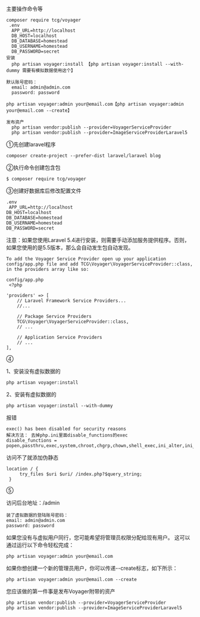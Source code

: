主要操作命令等

```
composer require tcg/voyager
 .env
  APP_URL=http://localhost
  DB_HOST=localhost
  DB_DATABASE=homestead
  DB_USERNAME=homestead
  DB_PASSWORD=secret
安装
  php artisan voyager:install 【php artisan voyager:install --with-dummy 需要有模拟数据使用这个】

默认账号密码：
  email: admin@admin.com
  password: password
  
php artisan voyager:admin your@email.com【php artisan voyager:admin your@email.com --create】

发布资产
  php artisan vendor:publish --provider=VoyagerServiceProvider
  php artisan vendor:publish --provider=ImageServiceProviderLaravel5
```

①先创建laravel程序

```
composer create-project --prefer-dist laravel/laravel blog
```

②执行命令创建包含包

```
$ composer require tcg/voyager
```

③创建好数据库后修改配置文件

```
.env
 APP_URL=http://localhost
DB_HOST=localhost
DB_DATABASE=homestead
DB_USERNAME=homestead
DB_PASSWORD=secret
```

注意：如果您使用Laravel 5.4进行安装，则需要手动添加服务提供程序。否则，如果您使用的是5.5版本，那么会自动发生包自动发现。

```
To add the Voyager Service Provider open up your application config/app.php file and add TCG\Voyager\VoyagerServiceProvider::class, in the providers array like so:

config/app.php
 <?php

'providers' => [
    // Laravel Framework Service Providers...
    //...

    // Package Service Providers
    TCG\Voyager\VoyagerServiceProvider::class,
    // ...

    // Application Service Providers
    // ...
],
```

④

1、安装没有虚拟数据的

```
php artisan voyager:install
```

2、安装有虚拟数据的

```
php artisan voyager:install --with-dummy
```

报错

```
exec() has been disabled for security reasons
解决方法： 去掉php.ini里面disable_functions的exec
disable_functions = popen,passthru,exec,system,chroot,chgrp,chown,shell_exec,ini_alter,ini_alter,ini_restore,dl,openlog,syslog,readlink,symlink,popepassthru
```

访问不了就添加伪静态

```
location / {
     try_files $uri $uri/ /index.php?$query_string;
 }
```

⑤

访问后台地址：/admin

```
装了虚拟数据的登陆账号密码：
email: admin@admin.com
password: password
```

如果您没有与虚拟用户同行，您可能希望将管理员权限分配给现有用户。 这可以通过运行以下命令轻松完成：

```
php artisan voyager:admin your@email.com
```

如果你想创建一个新的管理员用户，你可以传递--create标志，如下所示：

```
php artisan voyager:admin your@email.com --create
```

您应该做的第一件事是发布Voyager附带的资产

```
php artisan vendor:publish --provider=VoyagerServiceProvider
php artisan vendor:publish --provider=ImageServiceProviderLaravel5
```



